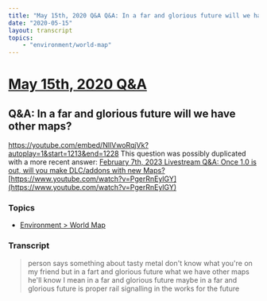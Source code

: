 ```yaml
---
title: "May 15th, 2020 Q&A Q&A: In a far and glorious future will we have other maps?"
date: "2020-05-15"
layout: transcript
topics:
    - "environment/world-map"
---
```

# [May 15th, 2020 Q&A](../2020-05-15.md)
## Q&A: In a far and glorious future will we have other maps?
https://youtube.com/embed/NlIVwoRqjVk?autoplay=1&start=1213&end=1228
This question was possibly duplicated with a more recent answer: [February 7th, 2023 Livestream Q&A: Once 1.0 is out, will you make DLC/addons with new Maps?](./yt-PgerRnEylGY.md) [https://www.youtube.com/watch?v=PgerRnEylGY](https://www.youtube.com/watch?v=PgerRnEylGY)


### Topics
* [Environment > World Map](../topics/environment/world-map.md)

### Transcript

> person says something about tasty metal don't know what you're on my friend but in a fart and glorious future what we have other maps he'll know I mean in a far and glorious future maybe in a far and glorious future is proper rail signalling in the works for the future
